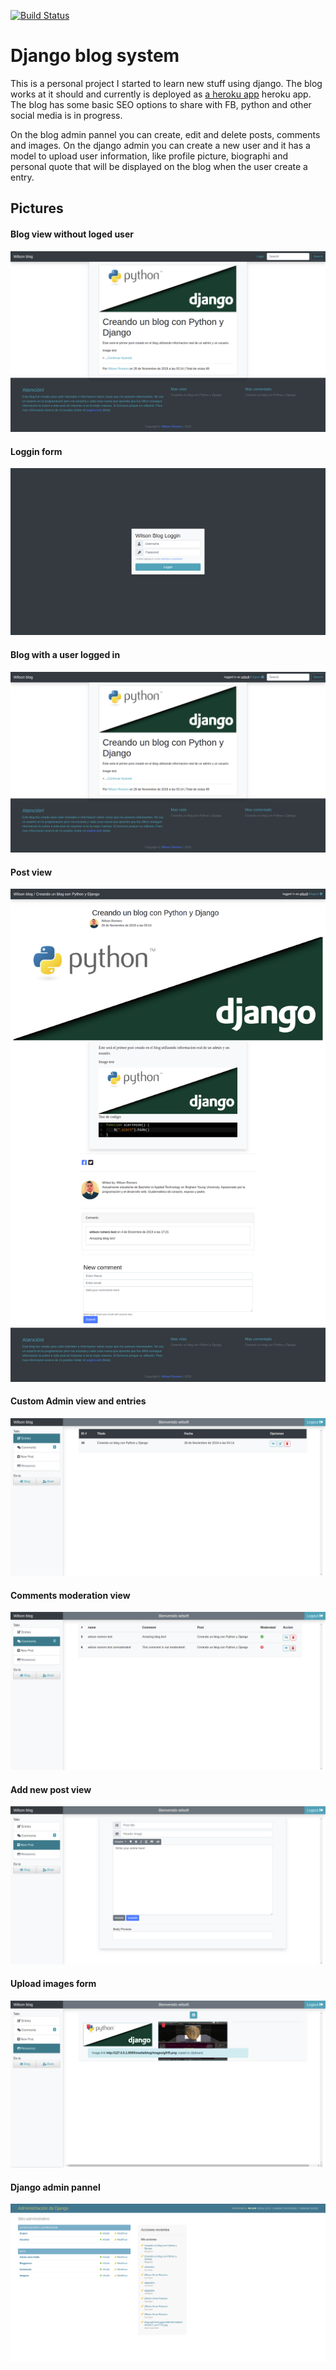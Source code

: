 [![Build Status](https://travis-ci.org/wilsoft-gt/djangoblog.svg?branch=master)](https://travis-ci.org/wilsoft-gt/djangoblog)

# Django blog system

This is a personal project I started to learn new stuff using django. The blog works at it should and currently is deployed as [a heroku app](https://wilsonblog.herokuapp.com) heroku app</a>. The blog has some basic SEO options to share with FB, python and other social media is in progress.


On the blog admin pannel you can create, edit and delete posts, comments and images. On the django admin you can create a new user and it has a model to upload user information, like profile picture, biographi and personal quote that will be displayed on the blog when the user create a entry.

## Pictures

#### Blog view without loged user
![Main site](resources/normalview.png)

#### Loggin form
![Main site](resources/loggin.png)

#### Blog with a user logged in
![Main site](resources/loggedin.png)

#### Post view
![Main site](resources/postview.png)

#### Custom Admin view and entries
![Main site](resources/adminview.png)

#### Comments moderation view
![Main site](resources/comments.png)

#### Add new post view
![Main site](resources/newpost.png)

#### Upload images form
![Main site](resources/resources.png)

#### Django admin pannel
![Main site](resources/djangoadmin.png)
